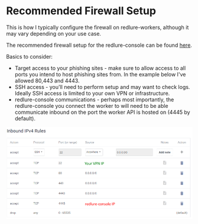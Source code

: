 # Recommended Firewall Setup
This is how I typically configure the firewall on redlure-workers, although it may vary depending on your use case. 

The recommended firewall setup for the redlure-console can be found [here](../redlure-console/firewall.md).

Basics to consider:
- Target access to your phishing sites - make sure to allow access to all ports you intend to host phishing sites from. In the example below I've allowed 80,443 and 4443.
- SSH access - you'll need to perform setup and may want to check logs. Ideally SSH access is limited to your own VPN or infrastructure.
- redlure-console communications - perhaps most importantly, the redlure-console you connect the worker to will need to be able communicate inbound on the port the worker API is hosted on (4445 by default).

![](../gitbook/images/worker-firewall.png)